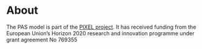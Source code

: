 # About

The PAS model is part of the [PIXEL project](https://pixel-ports.eu/).
It has received funding from the European Union’s Horizon 2020 research and innovation programme under grant agreement No 769355